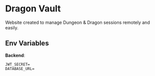 # Dragon Vault

Website created to manage Dungeon & Dragon sessions remotely and easily.

## Env Variables

__Backend__:
```env
JWT_SECRET=
‎DATABASE_URL‎=
```
